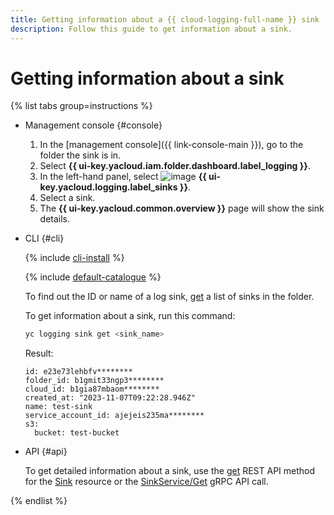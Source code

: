 ```yaml
---
title: Getting information about a {{ cloud-logging-full-name }} sink
description: Follow this guide to get information about a sink.
---
```


# Getting information about a sink

{% list tabs group=instructions %}

- Management console {#console}

  1. In the [management console]({{ link-console-main }}), go to the folder the sink is in.
  1. Select **{{ ui-key.yacloud.iam.folder.dashboard.label_logging }}**.
  1. In the left-hand panel, select ![image](../../_assets/console-icons/folder-arrow-down.svg) **{{ ui-key.yacloud.logging.label_sinks }}**.
  1. Select a sink.
  1. The **{{ ui-key.yacloud.common.overview }}** page will show the sink details.

- CLI {#cli}

  {% include [cli-install](../../_includes/cli-install.md) %}

  {% include [default-catalogue](../../_includes/default-catalogue.md) %}

  To find out the ID or name of a log sink, [get](list-sink.md) a list of sinks in the folder.

  To get information about a sink, run this command:

  ```bash
  yc logging sink get <sink_name>
  ```

  Result:

  ```text
  id: e23e73lehbfv********
  folder_id: b1gmit33ngp3********
  cloud_id: b1gia87mbaom********
  created_at: "2023-11-07T09:22:28.946Z"
  name: test-sink
  service_account_id: ajejeis235ma********
  s3:
    bucket: test-bucket
  ```

- API {#api}

  To get detailed information about a sink, use the [get](../api-ref/Sink/get.md) REST API method for the [Sink](../api-ref/Sink/index.md) resource or the [SinkService/Get](../api-ref/grpc/sink_service.md#Get) gRPC API call.

{% endlist %}